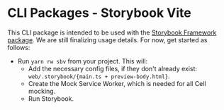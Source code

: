 # CLI Packages - Storybook Vite

This CLI package is intended to be used with the [Storybook Framework package](../../storybook/README.md). We are still finalizing usage details.
For now, get started as follows:
- Run `yarn rw sbv` from your project. This will:
  - Add the necessary config files, if they don't already exist: `web/.storybook/{main.ts + preview-body.html}`.
  - Create the Mock Service Worker, which is needed for all Cell mocking.
  - Run Storybook.